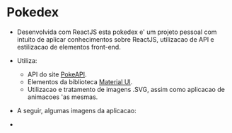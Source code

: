 # Pokedex

- Desenvolvida com ReactJS esta pokedex e' um projeto pessoal com intuito de aplicar conhecimentos sobre ReactJS, utilizacao de API e estilizacao de elementos front-end.

- Utiliza:
  - API do site [PokeAPI](https://pokeapi.co/).
  - Elementos da biblioteca [Material UI](https://mui.com/). 
  - Utilizacao e tratamento de imagens .SVG, assim como aplicacao de animacoes 'as mesmas.


- A seguir, algumas imagens da aplicacao:
- 
